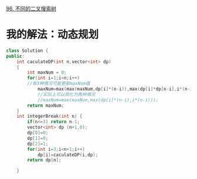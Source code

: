 [96. 不同的二叉搜索树](https://leetcode-cn.com/problems/unique-binary-search-trees/)



# 我的解法：动态规划

```C++
class Solution {
public:
    int caculateDP(int n,vector<int> dp)
    {
        int maxNum = 0;
        for(int i=1;i<n;i++)
        //有3种情况可能更新maxNum值
            maxNum=max(max(maxNum,dp[i]*(n-i)),max(dp[i]*dp[n-i],i*(n-i)));
            //实际上可以简化为两种情况
            //maxNum=max(maxNum,max(dp[i]*(n-i),i*(n-i)));
        return maxNum;
    }
    int integerBreak(int n) {
        if(n<=3) return n-1;
        vector<int> dp (n+1,0);
        dp[0]=0;
        dp[1]=0;
        dp[2]=1;
        for(int i=3;i<n+1;i++)
            dp[i]=caculateDP(i,dp);
        return dp[n];

    }
```
